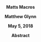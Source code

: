 <p align="center"> <b>Matts Macros</b></p>
<p align="center"> <b>Matthew Glynn</b></p>
<p align="center"> <b>May 5, 2018</b></p>


<p align="center">    </p>
<p align="center"> <b>Abstract</b></p>


